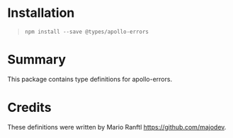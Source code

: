 # Installation
> `npm install --save @types/apollo-errors`

# Summary
This package contains type definitions for apollo-errors.

# Credits
These definitions were written by Mario Ranftl <https://github.com/majodev>.
